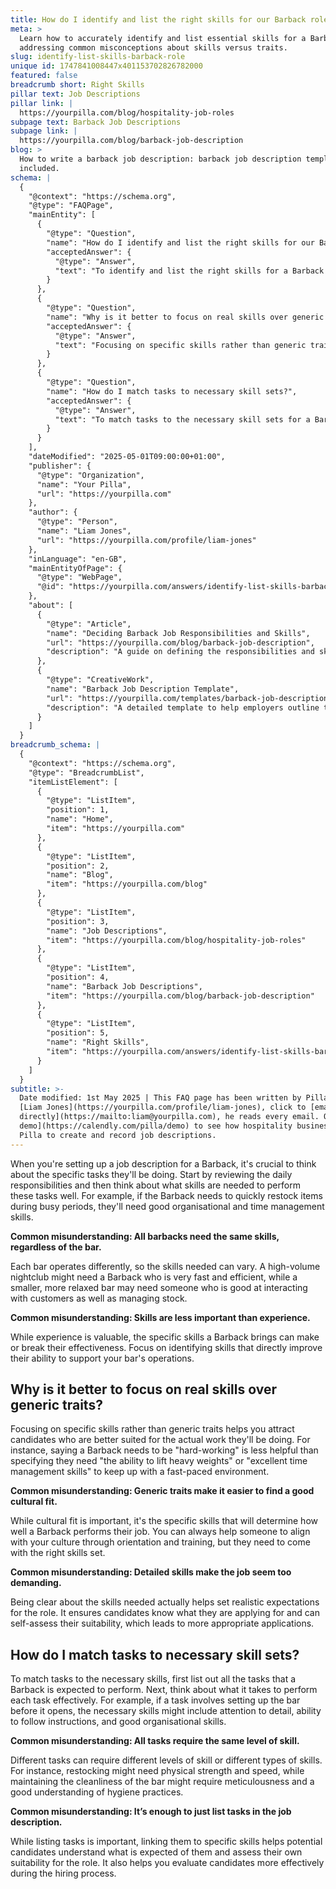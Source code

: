 ```yaml
---
title: How do I identify and list the right skills for our Barback role?
meta: >
  Learn how to accurately identify and list essential skills for a Barback role,
  addressing common misconceptions about skills versus traits.
slug: identify-list-skills-barback-role
unique id: 1747841008447x401153702826782000
featured: false
breadcrumb short: Right Skills
pillar text: Job Descriptions
pillar link: |
  https://yourpilla.com/blog/hospitality-job-roles
subpage text: Barback Job Descriptions
subpage link: |
  https://yourpilla.com/blog/barback-job-description
blog: >
  How to write a barback job description: barback job description template
  included.
schema: |
  {
    "@context": "https://schema.org",
    "@type": "FAQPage",
    "mainEntity": [
      {
        "@type": "Question",
        "name": "How do I identify and list the right skills for our Barback role?",
        "acceptedAnswer": {
          "@type": "Answer",
          "text": "To identify and list the right skills for a Barback role, start by reviewing the daily responsibilities of the position. Consider the tasks the Barback will perform, such as restocking items during busy periods, and the skills needed to perform these tasks well, such as good organisational and time management skills. The skills a Barback needs can vary depending on the type of bar, whether it's a high-volume nightclub or a smaller, more relaxed setting."
        }
      },
      {
        "@type": "Question",
        "name": "Why is it better to focus on real skills over generic traits?",
        "acceptedAnswer": {
          "@type": "Answer",
          "text": "Focusing on specific skills rather than generic traits helps attract candidates who are better suited for the actual work of a Barback. Specifying necessary skills like the ability to lift heavy weights or excellent time management skills is more practical than generic traits such as being 'hard-working'. It helps candidates understand the requirements of the job and assess if they can meet these demands, contributing to better job performance."
        }
      },
      {
        "@type": "Question",
        "name": "How do I match tasks to necessary skill sets?",
        "acceptedAnswer": {
          "@type": "Answer",
          "text": "To match tasks to the necessary skill sets for a Barback, list out all expected tasks and define what skills are required for each. For example, setting up the bar may need attention to detail and organisational skills, while restocking could require physical strength and speed. Matching skills to tasks helps clarify job expectations and aids both in recruitment and performance evaluations."
        }
      }
    ],
    "dateModified": "2025-05-01T09:00:00+01:00",
    "publisher": {
      "@type": "Organization",
      "name": "Your Pilla",
      "url": "https://yourpilla.com"
    },
    "author": {
      "@type": "Person",
      "name": "Liam Jones",
      "url": "https://yourpilla.com/profile/liam-jones"
    },
    "inLanguage": "en-GB",
    "mainEntityOfPage": {
      "@type": "WebPage",
      "@id": "https://yourpilla.com/answers/identify-list-skills-barback-role"
    },
    "about": [
      {
        "@type": "Article",
        "name": "Deciding Barback Job Responsibilities and Skills",
        "url": "https://yourpilla.com/blog/barback-job-description",
        "description": "A guide on defining the responsibilities and skills needed for a Barback role."
      },
      {
        "@type": "CreativeWork",
        "name": "Barback Job Description Template",
        "url": "https://yourpilla.com/templates/barback-job-description",
        "description": "A detailed template to help employers outline the job description for a Barback position efficiently."
      }
    ]
  }
breadcrumb_schema: |
  {
    "@context": "https://schema.org",
    "@type": "BreadcrumbList",
    "itemListElement": [
      {
        "@type": "ListItem",
        "position": 1,
        "name": "Home",
        "item": "https://yourpilla.com"
      },
      {
        "@type": "ListItem",
        "position": 2,
        "name": "Blog",
        "item": "https://yourpilla.com/blog"
      },
      {
        "@type": "ListItem",
        "position": 3,
        "name": "Job Descriptions",
        "item": "https://yourpilla.com/blog/hospitality-job-roles"
      },
      {
        "@type": "ListItem",
        "position": 4,
        "name": "Barback Job Descriptions",
        "item": "https://yourpilla.com/blog/barback-job-description"
      },
      {
        "@type": "ListItem",
        "position": 5,
        "name": "Right Skills",
        "item": "https://yourpilla.com/answers/identify-list-skills-barback-role"
      }
    ]
  }
subtitle: >-
  Date modified: 1st May 2025 | This FAQ page has been written by Pilla Founder,
  [Liam Jones](https://yourpilla.com/profile/liam-jones), click to [email Liam
  directly](https://mailto:liam@yourpilla.com), he reads every email. Or [book a
  demo](https://calendly.com/pilla/demo) to see how hospitality businesses use
  Pilla to create and record job descriptions.
---
```

When you're setting up a job description for a Barback, it's crucial to think about the specific tasks they'll be doing. Start by reviewing the daily responsibilities and then think about what skills are needed to perform these tasks well. For example, if the Barback needs to quickly restock items during busy periods, they'll need good organisational and time management skills.

**Common misunderstanding: All barbacks need the same skills, regardless of the bar.**

Each bar operates differently, so the skills needed can vary. A high-volume nightclub might need a Barback who is very fast and efficient, while a smaller, more relaxed bar may need someone who is good at interacting with customers as well as managing stock.

**Common misunderstanding: Skills are less important than experience.**

While experience is valuable, the specific skills a Barback brings can make or break their effectiveness. Focus on identifying skills that directly improve their ability to support your bar's operations.

## Why is it better to focus on real skills over generic traits?

Focusing on specific skills rather than generic traits helps you attract candidates who are better suited for the actual work they'll be doing. For instance, saying a Barback needs to be "hard-working" is less helpful than specifying they need "the ability to lift heavy weights" or "excellent time management skills" to keep up with a fast-paced environment.

**Common misunderstanding: Generic traits make it easier to find a good cultural fit.**

While cultural fit is important, it's the specific skills that will determine how well a Barback performs their job. You can always help someone to align with your culture through orientation and training, but they need to come with the right skills set.

**Common misunderstanding: Detailed skills make the job seem too demanding.**

Being clear about the skills needed actually helps set realistic expectations for the role. It ensures candidates know what they are applying for and can self-assess their suitability, which leads to more appropriate applications.

## How do I match tasks to necessary skill sets?

To match tasks to the necessary skills, first list out all the tasks that a Barback is expected to perform. Next, think about what it takes to perform each task effectively. For example, if a task involves setting up the bar before it opens, the necessary skills might include attention to detail, ability to follow instructions, and good organisational skills.

**Common misunderstanding: All tasks require the same level of skill.**

Different tasks can require different levels of skill or different types of skills. For instance, restocking might need physical strength and speed, while maintaining the cleanliness of the bar might require meticulousness and a good understanding of hygiene practices.

**Common misunderstanding: It’s enough to just list tasks in the job description.**

While listing tasks is important, linking them to specific skills helps potential candidates understand what is expected of them and assess their own suitability for the role. It also helps you evaluate candidates more effectively during the hiring process.
